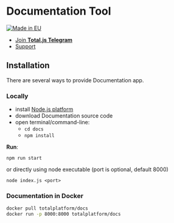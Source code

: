 # Documentation Tool

[![Made in EU](https://cdn.componentator.com/eu-small.png)](https://european-union.europa.eu/)

- [Join __Total.js Telegram__](https://t.me/totalplatform)
- [Support](https://www.totaljs.com/support/)

## Installation

There are several ways to provide Documentation app.

### Locally

- install [Node.js platform](https://nodejs.org/en/)
- download Documentation source code
- open terminal/command-line:
	- `cd docs`
	- `npm install`

__Run__:

```
npm run start
```

or directly using node executable (port is optional, default 8000)

```
node index.js <port>
```

### Documentation in Docker

```bash
docker pull totalplatform/docs
docker run -p 8000:8000 totalplatform/docs
````
